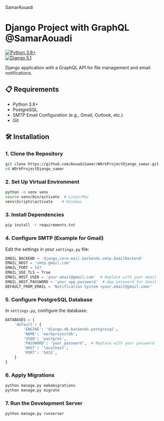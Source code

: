 SamarAouadi

# Django Project with GraphQL @SamarAouadi

[![Python 3.8+](https://img.shields.io/badge/Python-3.8%2B-blue)](https://www.python.org/)  
[![Django 5.1](https://img.shields.io/badge/Django-5.1-brightgreen)](https://www.djangoproject.com/)

Django application with a GraphQL API for file management and email notifications.

## 📋 Requirements
- Python 3.8+
- PostgreSQL
- SMTP Email Configuration (e.g., Gmail, Outlook, etc.)
- Git

## 🛠️ Installation

### 1. Clone the Repository
```bash
git clone https://github.com/AouadiSamar/WOrkProjectDjango_samar.git
cd WOrkProjectDjango_samar
```

### 2. Set Up Virtual Environment
```bash
python -m venv venv
source venv/bin/activate  # Linux/Mac
venv\Scripts\activate    # Windows
```

### 3. Install Dependencies
```bash
pip install -r requirements.txt
```

### 4. Configure SMTP (Example for Gmail)
Edit the settings in your `settings.py` file:

```python
EMAIL_BACKEND = 'django.core.mail.backends.smtp.EmailBackend'
EMAIL_HOST = 'smtp.gmail.com'
EMAIL_PORT = 587
EMAIL_USE_TLS = True
EMAIL_HOST_USER = 'your.email@gmail.com'  # Replace with your email
EMAIL_HOST_PASSWORD = 'your_app_password'  # App password for Gmail
DEFAULT_FROM_EMAIL = 'Notification System <your.email@gmail.com>'
```

### 5. Configure PostgreSQL Database
In `settings.py`, configure the database:

```python
DATABASES = {
    'default': {
        'ENGINE': 'django.db.backends.postgresql',
        'NAME': 'workprojectdb',
        'USER': 'postgres',
        'PASSWORD': 'your_password',  # Replace with your password
        'HOST': 'localhost',
        'PORT': '5432',
    }
}
```

### 6. Apply Migrations
```bash
python manage.py makemigrations
python manage.py migrate
```

### 7. Run the Development Server
```bash
python manage.py runserver
```

